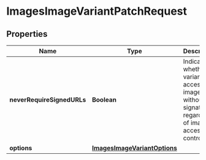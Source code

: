 

# ImagesImageVariantPatchRequest


## Properties

| Name | Type | Description | Notes |
|------------ | ------------- | ------------- | -------------|
|**neverRequireSignedURLs** | **Boolean** | Indicates whether the variant can access an image without a signature, regardless of image access control. |  [optional] |
|**options** | [**ImagesImageVariantOptions**](ImagesImageVariantOptions.md) |  |  |



